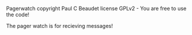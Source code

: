 Pagerwatch copyright Paul C Beaudet license GPLv2 - You are free to use the code!

The pager watch is for recieving messages!


